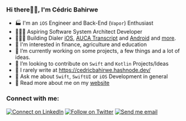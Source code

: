 ### Hi there👋🏽, I'm Cédric Bahirwe


- 🏭 I'm an `iOS` Engineer and Back-End (`Vapor`) Enthusiast
- 👨🏽‍💻 Aspiring Software System Architect Developer
- 👷🏽‍♂️ Building Dialer [iOS](https://apps.apple.com/ke/app/dial-it/id1591756747), [AUCA Transcript](https://apps.apple.com/app/id6443527716) and [Android](https://github.com/cedricbahirwe/dialer-android) and [more](https://cedricbahirwe.github.io).
- 🎼 I'm interested in finance, agriculture and education
- 🔭 I’m currently working on some projects, a few things and a lot of ideas.
- 👯 I’m looking to contribute on `Swift` and `Kotlin` Projects/Ideas
- 📝 I rarely write at https://cedricbahirwe.hashnode.dev/
- 💬 Ask me about `Swift`, `SwiftUI` or `iOS` Development in general
- 🔦 Read more about me on my [website](https://cedricbahirwe.github.io)

### Connect with me:

[![Connect on LinkedIn](https://img.shields.io/badge/--linkedin?label=LinkedIn&logo=LinkedIn&style=social)](https://www.linkedin.com/in/cedricbahirwe)
[![Follow on Twitter](https://img.shields.io/badge/--twitter?label=Twitter&logo=Twitter&style=social)](https://twitter.com/cedricbahirwe)
[![Send me email](https://img.shields.io/badge/--gmail?label=Gmail&logo=Gmail&style=social)](mailto:cedbahirwe@gmail.com)
